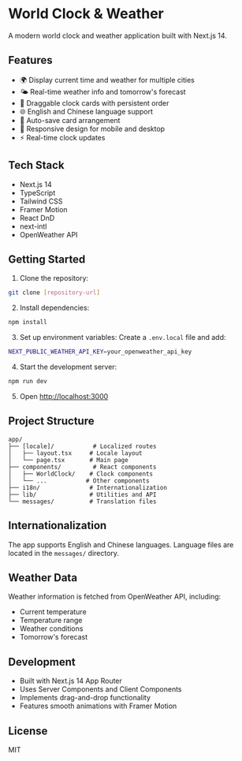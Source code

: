 # World Clock & Weather

A modern world clock and weather application built with Next.js 14.

## Features

- 🌍 Display current time and weather for multiple cities
- 🌤️ Real-time weather info and tomorrow's forecast
- 🎯 Draggable clock cards with persistent order
- 🌐 English and Chinese language support
- 💾 Auto-save card arrangement
- 🎨 Responsive design for mobile and desktop
- ⚡ Real-time clock updates

## Tech Stack

- Next.js 14
- TypeScript
- Tailwind CSS
- Framer Motion
- React DnD
- next-intl
- OpenWeather API

## Getting Started

1. Clone the repository:
```bash
git clone [repository-url]
```

2. Install dependencies:
```bash
npm install
```

3. Set up environment variables:
Create a `.env.local` file and add:
```bash
NEXT_PUBLIC_WEATHER_API_KEY=your_openweather_api_key
```

4. Start the development server:
```bash
npm run dev
```

5. Open [http://localhost:3000](http://localhost:3000)

## Project Structure

```
app/
├── [locale]/           # Localized routes
│   ├── layout.tsx     # Locale layout
│   └── page.tsx       # Main page
├── components/         # React components
│   ├── WorldClock/    # Clock components
│   └── ...           # Other components
├── i18n/              # Internationalization
├── lib/               # Utilities and API
└── messages/          # Translation files
```

## Internationalization

The app supports English and Chinese languages. Language files are located in the `messages/` directory.

## Weather Data

Weather information is fetched from OpenWeather API, including:
- Current temperature
- Temperature range
- Weather conditions
- Tomorrow's forecast

## Development

- Built with Next.js 14 App Router
- Uses Server Components and Client Components
- Implements drag-and-drop functionality
- Features smooth animations with Framer Motion

## License

MIT
